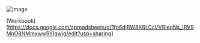 ![image](https://github.com/UT-ACM-Student-Chapter/Front-end-1402-course/assets/70844560/0fec9f06-8e2c-4953-a03c-6d97130d923d)


(Workbook)[https://docs.google.com/spreadsheets/d/1fp6djRW8K6LCcVVRleqNs_IRV9MnO8NMmxww9YIgwig/edit?usp=sharing]
